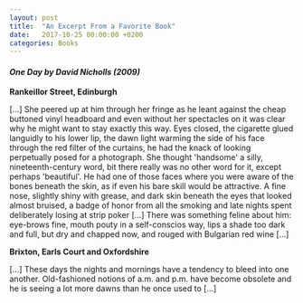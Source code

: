 ```yaml
---
layout: post
title:  "An Excerpt From a Favorite Book"
date:   2017-10-25 00:00:00 +0200
categories: Books
---
```


#### *One Day by David Nicholls (2009)*

**Rankeillor Street, Edinburgh**

[...] She peered up at him through her fringe as he leant against the cheap buttoned vinyl headboard and even without her spectacles on it was clear why he might want to stay exactly this way. Eyes closed, the cigarette glued languidly to his lower lip, the dawn light warming the side of his face through the red filter of the curtains, he had the knack of looking perpetually posed for a photograph. She thought 'handsome' a silly, nineteenth-century word, bit there really was no other word for it, except perhaps 'beautiful'. He had one of those faces where you were aware of the bones beneath the skin, as if even his bare skill would be attractive. A fine nose, slightly shiny with grease, and dark skin beneath the eyes that looked almost bruised, a badge of honor from all the smoking and late nights spent deliberately losing at strip poker [...] There was something feline about him: eye-brows fine, mouth pouty in a self-conscios way, lips a shade too dark and full, but dry and chapped now, and rouged with Bulgarian red wine [...]

**Brixton, Earls Court and Oxfordshire**

[...] These days the nights and mornings have a tendency to bleed into one another. Old-fashioned notions of a.m. and p.m. have become obsolete and he is seeing a lot more dawns than he once used to [...]

